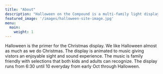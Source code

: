 ```yaml
---
title: "About"
description: "Halloween on the Compound is a multi-family light display for the Halloween season."
featured_image: '/images/halloween-site-image.jpg'
menu:
  main:
    weight: 1
---
```


Halloween is the primer for the Christmas display. We like Halloween almost as much as we do Christmas. The display is animated to music giving vistors an enjoyable sight and sound experience. The music is family friendly with selections that both kids and adults can recognize. The display runs from 6:30 until 10 everyday from early Oct through Halloween.
